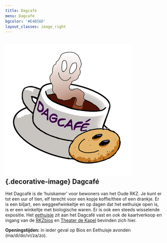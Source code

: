 ```yaml
---
title: Dagcafé
menu: Dagcafé
bgcolor: '#E4B56D'
layout_classes: image_right
---
```


![](icon_dagcafe.png){.decorative-image}
Dagcafé
-------

Het Dagcafé is de ‘huiskamer’ voor bewoners van het Oude RKZ. Je kunt er tot een uur of tien, elf terecht voor een kopje koffie/thee of een drankje. Er is een biljart, een weggeefwinkeltje en op dagen dat het eethuisje open is, is er een winkeltje met biologische waren. Er is ook een steeds wisselende expositie. Het [eethuisje](#eethuisje) zit aan het Dagcafé vast en ook de kaartverkoop en ingang van de [RKZbios](#rkzbios) en [Theater de Kapel](#theater)  bevinden zich hier.

**Openingstijden:** in ieder geval op Bios en Eethuisje avonden (ma/di/do/vr/za/zo).

